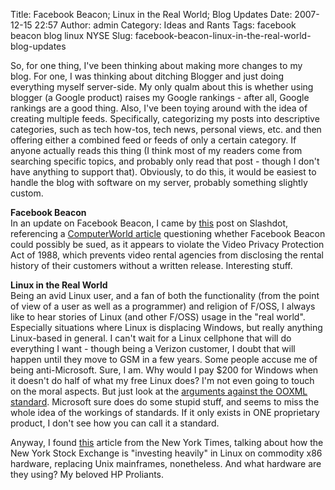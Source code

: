 Title: Facebook Beacon; Linux in the Real World; Blog Updates
Date: 2007-12-15 22:57
Author: admin
Category: Ideas and Rants
Tags: facebook beacon blog linux NYSE
Slug: facebook-beacon-linux-in-the-real-world-blog-updates

So, for one thing, I've been thinking about making more changes to my
blog. For one, I was thinking about ditching Blogger and just doing
everything myself server-side. My only qualm about this is whether using
blogger (a Google product) raises my Google rankings - after all, Google
rankings are a good thing. Also, I've been toying around with the idea
of creating multiple feeds. Specifically, categorizing my posts into
descriptive categories, such as tech how-tos, tech news, personal views,
etc. and then offering either a combined feed or feeds of only a certain
category. If anyone actually reads this thing (I think most of my
readers come from searching specific topics, and probably only read that
post - though I don't have anything to support that). Obviously, to do
this, it would be easiest to handle the blog with software on my server,
probably something slightly custom.

<span style="font-weight: bold;">Facebook Beacon</span>  
In an update on Facebook Beacon, I came by [this][] post on Slashdot,
referencing a [ComputerWorld article][] questioning whether Facebook
Beacon could possibly be sued, as it appears to violate the Video
Privacy Protection Act of 1988, which prevents video rental agencies
from disclosing the rental history of their customers without a written
release. Interesting stuff.

<span style="font-weight: bold;">Linux in the Real World</span>  
Being an avid Linux user, and a fan of both the functionality (from the
point of view of a user as well as a programmer) and religion of F/OSS,
I always like to hear stories of Linux (and other F/OSS) usage in the
"real world". Especially situations where Linux is displacing Windows,
but really anything Linux-based in general. I can't wait for a Linux
cellphone that will do everything I want - though being a Verizon
customer, I doubt that will happen until they move to GSM in a few
years. Some people accuse me of being anti-Microsoft. Sure, I am. Why
would I pay $200 for Windows when it doesn't do half of what my free
Linux does? I'm not even going to touch on the moral aspects. But just
look at the [arguments against the OOXML standard][]. Microsoft sure
does do some stupid stuff, and seems to miss the whole idea of the
workings of standards. If it only exists in ONE proprietary product, I
don't see how you can call it a standard.

Anyway, I found [this][1] article from the New York Times, talking about
how the New York Stock Exchange is "investing heavily" in Linux on
commodity x86 hardware, replacing Unix mainframes, nonetheless. And what
hardware are they using? My beloved HP
Proliants.<span style="display: block;" id="formatbar_Buttons"><span class="down" style="display: block;" id="formatbar_CreateLink" title="Link" onmouseover="ButtonHoverOn(this);" onmouseout="ButtonHoverOff(this);" onmouseup onmousedown="CheckFormatting(event);FormatbarButton('richeditorframe', this, 8);ButtonMouseDown(this);"></span></span>

  [this]: http://yro.slashdot.org/article.pl?sid=07/12/14/1620258&from=rss
  [ComputerWorld article]: http://www.computerworld.com/action/article.do?command=viewArticleBasic&articleId=9053002&intsrc=hm_list
  [arguments against the OOXML standard]: http://www.noooxml.org/petition
  [1]: http://www.nytimes.com/idg/IDG_002570DE00740E18002573B100020F62.html?ex=1355288400&en=1a1c847788830aeb&ei=5088&partner=rssnyt&emc=rss/ru/
